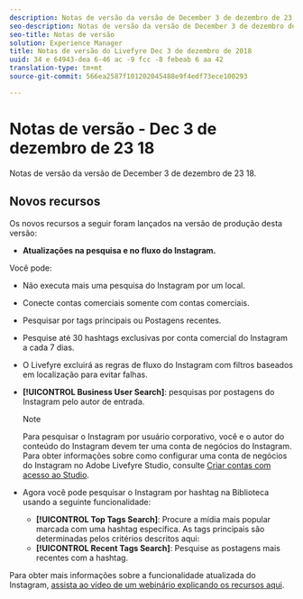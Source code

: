 ```yaml
---
description: Notas de versão da versão de December 3 de dezembro de 23 18.
seo-description: Notas de versão da versão de December 3 de dezembro de 23 18.
seo-title: Notas de versão
solution: Experience Manager
title: Notas de versão do Livefyre Dec 3 de dezembro de 2018
uuid: 34 e 64943-dea 6-46 ac -9 fcc -8 febeab 6 aa 42
translation-type: tm+mt
source-git-commit: 566ea2587f101202045488e9f4edf73ece100293

---
```



# Notas de versão - Dec 3 de dezembro de 23 18

Notas de versão da versão de December 3 de dezembro de 23 18.

## Novos recursos

Os novos recursos a seguir foram lançados na versão de produção desta versão:

* **Atualizações na pesquisa e no fluxo do Instagram.**

Você pode:

* Não executa mais uma pesquisa do Instagram por um local.
* Conecte contas comerciais somente com contas comerciais.
* Pesquisar por tags principais ou Postagens recentes.
* Pesquise até 30 hashtags exclusivas por conta comercial do Instagram a cada 7 dias.

* O Livefyre excluirá as regras de fluxo do Instagram com filtros baseados em localização para evitar falhas.
* **[!UICONTROL Business User Search]**: pesquisas por postagens do Instagram pelo autor de entrada.

   >[!NOTE]
   >
   >Para pesquisar o Instagram por usuário corporativo, você e o autor do conteúdo do Instagram devem ter uma conta de negócios do Instagram. Para obter informações sobre como configurar uma conta de negócios do Instagram no Adobe Livefyre Studio, consulte [Criar contas com acesso ao Studio](/help/using/c-users-creating-accounts-with-studio-access/t-configure-social-accout-instagram/c-about-instagram-accounts.md#c_about_instagram_accounts).

* Agora você pode pesquisar o Instagram por hashtag na Biblioteca usando a seguinte funcionalidade:

   * **[!UICONTROL Top Tags Search]**: Procure a mídia mais popular marcada com uma hashtag específica. As tags principais são determinadas pelos critérios descritos aqui: [](https://developers.facebook.com/docs/instagram-api/reference/hashtag/top-media)
   * **[!UICONTROL Recent Tags Search]**: Pesquise as postagens mais recentes com a hashtag.

Para obter mais informações sobre a funcionalidade atualizada do Instagram, [assista ao vídeo de um webinário explicando os recursos aqui](https://youtu.be/wRkGc3obaOA).

